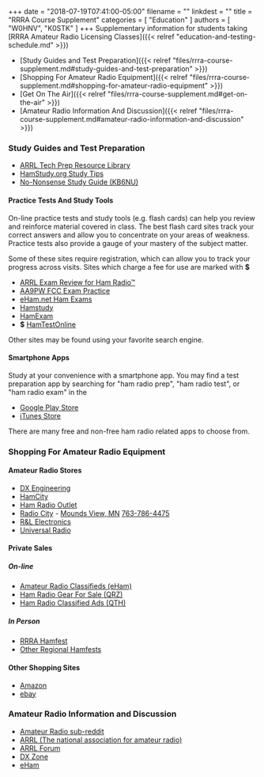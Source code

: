 +++
date = "2018-07-19T07:41:00-05:00"
filename = ""
linkdest = ""
title = "RRRA Course Supplement"
categories = [ "Education" ]
authors = [ "W0HNV", "K0STK" ]
+++
Supplementary information for students taking
[RRRA Amateur Radio Licensing Classes]({{< relref "education-and-testing-schedule.md" >}})

<!--more-->

* [Study Guides and Test Preparation]({{< relref "files/rrra-course-supplement.md#study-guides-and-test-preparation" >}})
* [Shopping For Amateur Radio Equipment]({{< relref "files/rrra-course-supplement.md#shopping-for-amateur-radio-equipment" >}})
* [Get On The Air]({{< relref "files/rrra-course-supplement.md#get-on-the-air" >}})
* [Amateur Radio Information And Discussion]({{< relref "files/rrra-course-supplement.md#amateur-radio-information-and-discussion" >}})

### Study Guides and Test Preparation

* [ARRL Tech Prep Resource Library](http://www.arrl.org/tech-prep-resource-library)
* [HamStudy.org Study Tips](https://hamstudy.org/content/study_tips)
* [No-Nonsense Study Guide \(KB6NU\)](https://www.kb6nu.com/study-guides/)

#### Practice Tests And Study Tools

On-line practice tests and study tools (e.g. flash cards) can help you
review and reinforce material covered in class. The best flash card
sites track your correct answers and allow you to concentrate on your
areas of weakness. Practice tests also provide a gauge of your mastery
of the subject matter.

Some of these sites require registration, which can allow you to track
your progress across visits. Sites which charge a fee for use are marked
with **&#36;**

* [ARRL Exam Review for Ham Radio&trade;](http://arrlexamreview.appspot.com/)
* [AA9PW FCC Exam Practice](http://aa9pw.com/radio/)
* [eHam.net Ham Exams](http://www.eham.net/exams/)
* [Hamstudy](https://hamstudy.org/)
* [HamExam](https://hamexam.org/)
* **&#36;** [HamTestOnline](http://www.hamradiolicenseexam.com/)

Other sites may be found using your favorite search engine.

#### Smartphone Apps

Study at your convenience with a smartphone app. You may find a test
preparation app by searching for "ham radio prep", "ham radio test", or
"ham radio exam" in the

* [Google Play Store](https://play.google.com/)
* [iTunes Store](https://apple.com/itunes/)

There are many free and non-free ham radio related apps to choose from.

### Shopping For Amateur Radio Equipment

#### Amateur Radio Stores

* [DX Engineering](https://www.dxengineering.com/)
* [HamCity](https://hamcity.com/)
* [Ham Radio Outlet](https://www.hamradio.com/)
* [Radio City](https://www.radioinc.com/) - [Mounds View, MN](https://www.mapquest.com/us/minnesota/radio-city-350742739) <span class="genericon genericon-phone"></span>[763-786-4475](tel:763-786-4475)
* [R&L Electronics](http://www.randl.com/shop/catalog/index.php)
* [Universal Radio](https://www.universal-radio.com/)

#### Private Sales

##### On-line

* [Amateur Radio Classifieds \(eHam\)](https://www.eham.net/classifieds/)
* [Ham Radio Gear For Sale \(QRZ\)](http://forums.qrz.com/index.php?forums/ham-radio-gear-for-sale.7/)
* [Ham Radio Classified Ads \(QTH\)](https://swap.qth.com/)

##### In Person

* [RRRA Hamfest](https://rrra.org/dates/hamfest/)
* [Other Regional Hamfests](https://rrra.org/dates/regional-hamfests)

#### Other Shopping Sites

* [Amazon](https://www.amazon.com/)
* [ebay](https://www.ebay.com/)

### Amateur Radio Information and Discussion 

* [Amateur Radio sub-reddit](https://reddit.com/r/amateur-radio) 
* [ARRL \(The national association for amateur radio\)](http://www.arrl.org/)
* [ARRL Forum](http://www.arrl.org/forums)
* [DX Zone](https://www.dxzone.com/)
* [eHam](https://www.eham.net/)

